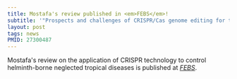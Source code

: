 ```yaml
---
title: Mostafa's review published in <em>FEBS</em>! 
subtitle: '"Prospects and challenges of CRISPR/Cas genome editing for the study and control of neglected vector-borne nematode diseases."' 
layout: post
tags: news
PMID: 27300487
---
```


Mostafa's review on the application of CRISPR technology to control helminth-borne neglected tropical diseases is published at <em><a href="http://dx.doi.org/10.1111/febs.13781">FEBS</a></em>.